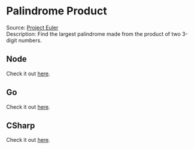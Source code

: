 # Palindrome Product  
Source: [Project Euler](https://projecteuler.net/problem=4)  
Description: Find the largest palindrome made from the product of two 3-digit numbers.  

## Node  
Check it out [here](./node/src/main.ts).  

## Go  
Check it out [here](./go/main.go).  

## CSharp  
Check it out [here](./csharp/Program.cs).  